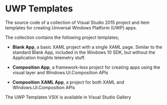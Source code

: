 # UWP Templates
The source code of a collection of Visual Studio 2015 project and item templates for creating Universal Windows Platform (UWP) apps.

The collection contains the following project templates;

* **Blank App**, a basic XAML project with a single XAML page. Similar to the standard Blank App, included in the Windows 10 SDK, but without the Application Insights telemetry stuff.

* **Composition App**, a framework-less project for creating apps using the visual layer and Windows.UI.Composition APIs

* **Composition XAML App**, a project for both XAML and WIndows.UI.Composition APIs

The UWP Templates VSIX is available in Visual Studio Gallery
